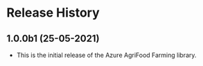 # Release History

## 1.0.0b1 (25-05-2021)

- This is the initial release of the Azure AgriFood Farming library.
